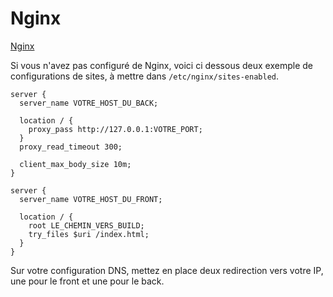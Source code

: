 # Nginx
[Nginx](https://www.nginx.com/)

Si vous n'avez pas configuré de Nginx, voici ci dessous deux exemple de configurations de sites, à mettre dans `/etc/nginx/sites-enabled`.
```
server {
  server_name VOTRE_HOST_DU_BACK;

  location / {
    proxy_pass http://127.0.0.1:VOTRE_PORT;
  } 
  proxy_read_timeout 300;

  client_max_body_size 10m;
}
```

```
server {
  server_name VOTRE_HOST_DU_FRONT;

  location / {
    root LE_CHEMIN_VERS_BUILD;
    try_files $uri /index.html;
  }
}
```

Sur votre configuration DNS, mettez en place deux redirection vers votre IP, une pour le front et une pour le back.